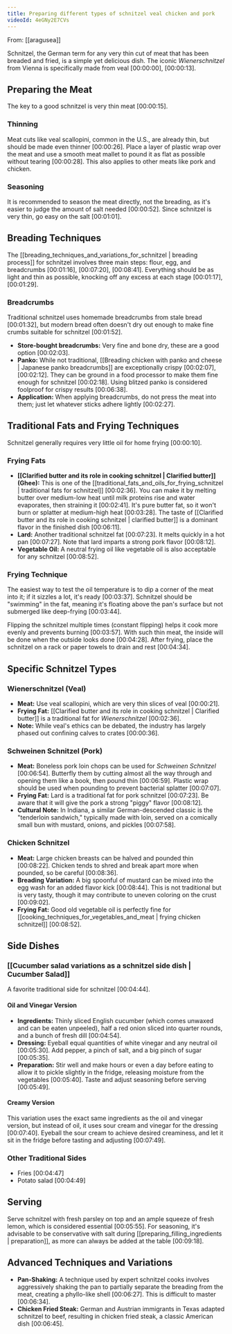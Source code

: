 ```yaml
---
title: Preparing different types of schnitzel veal chicken and pork
videoId: 4eGNy2E7CVs
---
```


From: [[aragusea]] <br/> 

Schnitzel, the German term for any very thin cut of meat that has been breaded and fried, is a simple yet delicious dish. The iconic *Wienerschnitzel* from Vienna is specifically made from veal <a class="yt-timestamp" data-t="00:00:00">[00:00:00]</a>, <a class="yt-timestamp" data-t="00:00:13">[00:00:13]</a>.

## Preparing the Meat

The key to a good schnitzel is very thin meat <a class="yt-timestamp" data-t="00:00:15">[00:00:15]</a>.

### Thinning
Meat cuts like veal scallopini, common in the U.S., are already thin, but should be made even thinner <a class="yt-timestamp" data-t="00:00:26">[00:00:26]</a>. Place a layer of plastic wrap over the meat and use a smooth meat mallet to pound it as flat as possible without tearing <a class="yt-timestamp" data-t="00:00:28">[00:00:28]</a>. This also applies to other meats like pork and chicken.

### Seasoning
It is recommended to season the meat directly, not the breading, as it's easier to judge the amount of salt needed <a class="yt-timestamp" data-t="00:00:52">[00:00:52]</a>. Since schnitzel is very thin, go easy on the salt <a class="yt-timestamp" data-t="00:01:01">[00:01:01]</a>.

## Breading Techniques

The [[breading_techniques_and_variations_for_schnitzel | breading process]] for schnitzel involves three main steps: flour, egg, and breadcrumbs <a class="yt-timestamp" data-t="00:01:16">[00:01:16]</a>, <a class="yt-timestamp" data-t="00:07:20">[00:07:20]</a>, <a class="yt-timestamp" data-t="00:08:41">[00:08:41]</a>. Everything should be as light and thin as possible, knocking off any excess at each stage <a class="yt-timestamp" data-t="00:01:17">[00:01:17]</a>, <a class="yt-timestamp" data-t="00:01:29">[00:01:29]</a>.

### Breadcrumbs
Traditional schnitzel uses homemade breadcrumbs from stale bread <a class="yt-timestamp" data-t="00:01:32">[00:01:32]</a>, but modern bread often doesn't dry out enough to make fine crumbs suitable for schnitzel <a class="yt-timestamp" data-t="00:01:52">[00:01:52]</a>.

*   **Store-bought breadcrumbs:** Very fine and bone dry, these are a good option <a class="yt-timestamp" data-t="00:02:03">[00:02:03]</a>.
*   **Panko:** While not traditional, [[Breading chicken with panko and cheese | Japanese panko breadcrumbs]] are exceptionally crispy <a class="yt-timestamp" data-t="00:02:07">[00:02:07]</a>, <a class="yt-timestamp" data-t="00:02:12">[00:02:12]</a>. They can be ground in a food processor to make them fine enough for schnitzel <a class="yt-timestamp" data-t="00:02:18">[00:02:18]</a>. Using blitzed panko is considered foolproof for crispy results <a class="yt-timestamp" data-t="00:06:38">[00:06:38]</a>.
*   **Application:** When applying breadcrumbs, do not press the meat into them; just let whatever sticks adhere lightly <a class="yt-timestamp" data-t="00:02:27">[00:02:27]</a>.

## Traditional Fats and Frying Techniques

Schnitzel generally requires very little oil for home frying <a class="yt-timestamp" data-t="00:00:10">[00:00:10]</a>.

### Frying Fats
*   **[[Clarified butter and its role in cooking schnitzel | Clarified butter]] (Ghee):** This is one of the [[traditional_fats_and_oils_for_frying_schnitzel | traditional fats for schnitzel]] <a class="yt-timestamp" data-t="00:02:36">[00:02:36]</a>. You can make it by melting butter over medium-low heat until milk proteins rise and water evaporates, then straining it <a class="yt-timestamp" data-t="00:02:41">[00:02:41]</a>. It's pure butter fat, so it won't burn or splatter at medium-high heat <a class="yt-timestamp" data-t="00:03:28">[00:03:28]</a>. The taste of [[Clarified butter and its role in cooking schnitzel | clarified butter]] is a dominant flavor in the finished dish <a class="yt-timestamp" data-t="00:06:11">[00:06:11]</a>.
*   **Lard:** Another traditional schnitzel fat <a class="yt-timestamp" data-t="00:07:23">[00:07:23]</a>. It melts quickly in a hot pan <a class="yt-timestamp" data-t="00:07:27">[00:07:27]</a>. Note that lard imparts a strong pork flavor <a class="yt-timestamp" data-t="00:08:12">[00:08:12]</a>.
*   **Vegetable Oil:** A neutral frying oil like vegetable oil is also acceptable for any schnitzel <a class="yt-timestamp" data-t="00:08:52">[00:08:52]</a>.

### Frying Technique
The easiest way to test the oil temperature is to dip a corner of the meat into it; if it sizzles a lot, it's ready <a class="yt-timestamp" data-t="00:03:37">[00:03:37]</a>. Schnitzel should be "swimming" in the fat, meaning it's floating above the pan's surface but not submerged like deep-frying <a class="yt-timestamp" data-t="00:03:44">[00:03:44]</a>.

Flipping the schnitzel multiple times (constant flipping) helps it cook more evenly and prevents burning <a class="yt-timestamp" data-t="00:03:57">[00:03:57]</a>. With such thin meat, the inside will be done when the outside looks done <a class="yt-timestamp" data-t="00:04:28">[00:04:28]</a>. After frying, place the schnitzel on a rack or paper towels to drain and rest <a class="yt-timestamp" data-t="00:04:34">[00:04:34]</a>.

## Specific Schnitzel Types

### Wienerschnitzel (Veal)
*   **Meat:** Use veal scallopini, which are very thin slices of veal <a class="yt-timestamp" data-t="00:00:21">[00:00:21]</a>.
*   **Frying Fat:** [[Clarified butter and its role in cooking schnitzel | Clarified butter]] is a traditional fat for *Wienerschnitzel* <a class="yt-timestamp" data-t="00:02:36">[00:02:36]</a>.
*   **Note:** While veal's ethics can be debated, the industry has largely phased out confining calves to crates <a class="yt-timestamp" data-t="00:00:36">[00:00:36]</a>.

### Schweinen Schnitzel (Pork)
*   **Meat:** Boneless pork loin chops can be used for *Schweinen Schnitzel* <a class="yt-timestamp" data-t="00:06:54">[00:06:54]</a>. Butterfly them by cutting almost all the way through and opening them like a book, then pound thin <a class="yt-timestamp" data-t="00:06:59">[00:06:59]</a>. Plastic wrap should be used when pounding to prevent bacterial splatter <a class="yt-timestamp" data-t="00:07:07">[00:07:07]</a>.
*   **Frying Fat:** Lard is a traditional fat for pork schnitzel <a class="yt-timestamp" data-t="00:07:23">[00:07:23]</a>. Be aware that it will give the pork a strong "piggy" flavor <a class="yt-timestamp" data-t="00:08:12">[00:08:12]</a>.
*   **Cultural Note:** In Indiana, a similar German-descended classic is the "tenderloin sandwich," typically made with loin, served on a comically small bun with mustard, onions, and pickles <a class="yt-timestamp" data-t="00:07:58">[00:07:58]</a>.

### Chicken Schnitzel
*   **Meat:** Large chicken breasts can be halved and pounded thin <a class="yt-timestamp" data-t="00:08:22">[00:08:22]</a>. Chicken tends to shred and break apart more when pounded, so be careful <a class="yt-timestamp" data-t="00:08:36">[00:08:36]</a>.
*   **Breading Variation:** A big spoonful of mustard can be mixed into the egg wash for an added flavor kick <a class="yt-timestamp" data-t="00:08:44">[00:08:44]</a>. This is not traditional but is very tasty, though it may contribute to uneven coloring on the crust <a class="yt-timestamp" data-t="00:09:02">[00:09:02]</a>.
*   **Frying Fat:** Good old vegetable oil is perfectly fine for [[cooking_techniques_for_vegetables_and_meat | frying chicken schnitzel]] <a class="yt-timestamp" data-t="00:08:52">[00:08:52]</a>.

## Side Dishes

### [[Cucumber salad variations as a schnitzel side dish | Cucumber Salad]]
A favorite traditional side for schnitzel <a class="yt-timestamp" data-t="00:04:44">[00:04:44]</a>.

#### Oil and Vinegar Version
*   **Ingredients:** Thinly sliced English cucumber (which comes unwaxed and can be eaten unpeeled), half a red onion sliced into quarter rounds, and a bunch of fresh dill <a class="yt-timestamp" data-t="00:04:54">[00:04:54]</a>.
*   **Dressing:** Eyeball equal quantities of white vinegar and any neutral oil <a class="yt-timestamp" data-t="00:05:30">[00:05:30]</a>. Add pepper, a pinch of salt, and a big pinch of sugar <a class="yt-timestamp" data-t="00:05:35">[00:05:35]</a>.
*   **Preparation:** Stir well and make hours or even a day before eating to allow it to pickle slightly in the fridge, releasing moisture from the vegetables <a class="yt-timestamp" data-t="00:05:40">[00:05:40]</a>. Taste and adjust seasoning before serving <a class="yt-timestamp" data-t="00:05:49">[00:05:49]</a>.

#### Creamy Version
This variation uses the exact same ingredients as the oil and vinegar version, but instead of oil, it uses sour cream and vinegar for the dressing <a class="yt-timestamp" data-t="00:07:40">[00:07:40]</a>. Eyeball the sour cream to achieve desired creaminess, and let it sit in the fridge before tasting and adjusting <a class="yt-timestamp" data-t="00:07:49">[00:07:49]</a>.

### Other Traditional Sides
*   Fries <a class="yt-timestamp" data-t="00:04:47">[00:04:47]</a>
*   Potato salad <a class="yt-timestamp" data-t="00:04:49">[00:04:49]</a>

## Serving
Serve schnitzel with fresh parsley on top and an ample squeeze of fresh lemon, which is considered essential <a class="yt-timestamp" data-t="00:05:55">[00:05:55]</a>. For seasoning, it's advisable to be conservative with salt during [[preparing_filling_ingredients | preparation]], as more can always be added at the table <a class="yt-timestamp" data-t="00:09:18">[00:09:18]</a>.

## Advanced Techniques and Variations

*   **Pan-Shaking:** A technique used by expert schnitzel cooks involves aggressively shaking the pan to partially separate the breading from the meat, creating a phyllo-like shell <a class="yt-timestamp" data-t="00:06:27">[00:06:27]</a>. This is difficult to master <a class="yt-timestamp" data-t="00:06:34">[00:06:34]</a>.
*   **Chicken Fried Steak:** German and Austrian immigrants in Texas adapted schnitzel to beef, resulting in chicken fried steak, a classic American dish <a class="yt-timestamp" data-t="00:06:45">[00:06:45]</a>.